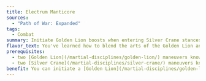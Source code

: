 ```yaml
---
title: Electrum Manticore
sources:
  - "Path of War: Expanded"
tags:
  - Combat
summary: Initiate Golden Lion boosts when entering Silver Crane stances, and vice-versa
flavor_text: You've learned how to blend the arts of the Golden Lion and Silver Crane disciplines.
prerequisites:
  - two [Golden Lion](/martial-disciplines/golden-lion/) maneuvers known
  - two [Silver Crane](/martial-disciplines/silver-crane/) maneuvers known
benefit: You can initiate a [Golden Lion](/martial-disciplines/golden-lion/) boost as part of entering a [Silver Crane](/martial-disciplines/silver-crane/) stance, and can initiate a Silver Crane boost as part of entering a Golden Lion stance.
---
```

